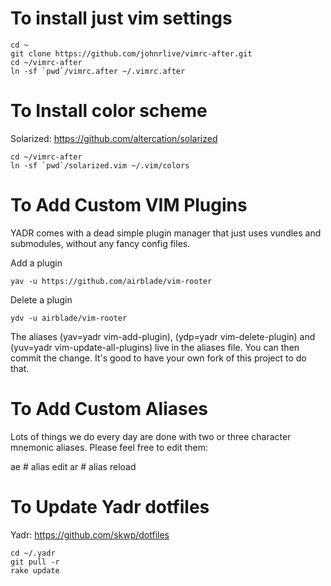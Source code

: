 # To install just vim settings

```
cd ~
git clone https://github.com/johnrlive/vimrc-after.git
cd ~/vimrc-after
ln -sf `pwd`/vimrc.after ~/.vimrc.after
```

# To Install color scheme
Solarized: https://github.com/altercation/solarized

```
cd ~/vimrc-after
ln -sf `pwd`/solarized.vim ~/.vim/colors
```

# To Add Custom VIM Plugins
YADR comes with a dead simple plugin manager that just uses vundles and submodules, without any fancy config files.

Add a plugin

    yav -u https://github.com/airblade/vim-rooter

Delete a plugin 

    ydv -u airblade/vim-rooter

The aliases (yav=yadr vim-add-plugin), (ydp=yadr vim-delete-plugin) and (yuv=yadr vim-update-all-plugins) live in the aliases file.
You can then commit the change. It's good to have your own fork of this project to do that.

# To Add Custom Aliases

Lots of things we do every day are done with two or three character mnemonic aliases. Please feel free to edit them:

ae # alias edit
ar # alias reload


# To Update Yadr dotfiles 
Yadr: https://github.com/skwp/dotfiles

```
cd ~/.yadr
git pull -r
rake update
```
